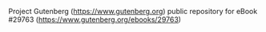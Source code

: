 Project Gutenberg (https://www.gutenberg.org) public repository for eBook #29763 (https://www.gutenberg.org/ebooks/29763)
